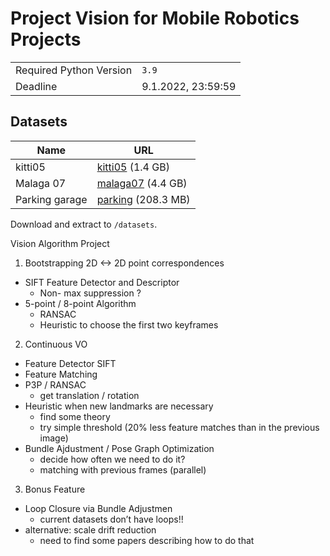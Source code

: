 # Project Vision for Mobile Robotics Projects

|                         |                    |
| ----------------------- | ------------------ |
| Required Python Version | `3.9`              |
| Deadline                | 9.1.2022, 23:59:59 |

## Datasets

| Name           | URL                                                                                               |
| -------------- | ------------------------------------------------------------------------------------------------- |
| kitti05        | [kitti05](http://rpg.ifi.uzh.ch/docs/teaching/2021/kitti05.zip) (1.4 GB)                          |
| Malaga 07      | [malaga07](http://rpg.ifi.uzh.ch/docs/teaching/2021/malaga-urban-dataset-extract-07.zip) (4.4 GB) |
| Parking garage | [parking](http://rpg.ifi.uzh.ch/docs/teaching/2021/parking.zip) (208.3 MB)                        |

Download and extract to `/datasets`.


Vision Algorithm Project


1. Bootstrapping 2D <-> 2D point correspondences
- SIFT Feature Detector and Descriptor
	- Non- max suppression ? 
- 5-point / 8-point Algorithm
	- RANSAC
	- Heuristic to choose the first two keyframes

2. Continuous VO
- Feature Detector SIFT
- Feature Matching
- P3P / RANSAC
	- get translation / rotation
- Heuristic when new landmarks are necessary
	- find some theory
	- try simple threshold (20% less feature matches than in the previous image)
- Bundle Ajdustment / Pose Graph Optimization
	- decide how often we need to do it? 
	- matching with previous frames (parallel)


3. Bonus Feature
- Loop Closure via Bundle Adjustmen
	- current datasets don’t have loops!!
- alternative: scale drift reduction
	- need to find some papers describing how to do that

